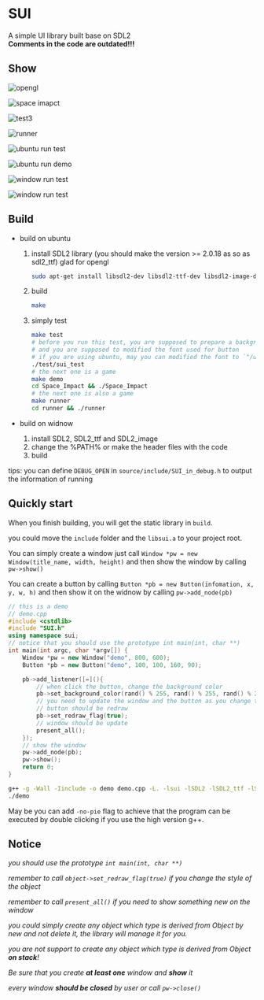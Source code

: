 # SUI

A simple UI library built base on SDL2  
**Comments in the code are outdated!!!**

## Show

![opengl](https://github.com/ChenCgj/image-host/blob/8ee2cc118babdcd242e33925b4015c298db387a5/SUI/opengl1.png)

![space imapct](https://github.com/ChenCgj/image-host/blob/8ee2cc118babdcd242e33925b4015c298db387a5/SUI/space_impact.png)

![test3](https://github.com/ChenCgj/image-host/blob/8ee2cc118babdcd242e33925b4015c298db387a5/SUI/test3.png)

![runner](https://github.com/ChenCgj/image-host/blob/8ee2cc118babdcd242e33925b4015c298db387a5/SUI/runner.png)

![ubuntu run test](https://github.com/ChenCgj/image-host/blob/6e06c64b2c01e11e00b39975513b595e8b644504/SUI/test.gif)

![ubuntu run demo](https://github.com/ChenCgj/image-host/blob/6e06c64b2c01e11e00b39975513b595e8b644504/SUI/demo.gif)

![window run test](https://github.com/ChenCgj/image-host/blob/6e06c64b2c01e11e00b39975513b595e8b644504/SUI/test2.png)

![window run test](https://github.com/ChenCgj/image-host/blob/6e06c64b2c01e11e00b39975513b595e8b644504/SUI/hello%20test.png)

## Build

- build on ubuntu

  1. install SDL2 library (you should make the version >= 2.0.18 as so as sdl2_ttf) glad for opengl

     ```sh
     sudo apt-get install libsdl2-dev libsdl2-ttf-dev libsdl2-image-dev
     ```

  2. build

     ```sh
     make
     ```

  3. simply test

     ```sh
     make test
     # before you run this test, you are supposed to prepare a background.jpg under the `./`
     # and you are supposed to modified the font used for button
     # if you are using ubuntu, may you can modified the font to `"/usr/share/fonts/truetype/ubuntu/UbuntuMono-B.ttf"` in `source/ui/SUI_button.cpp:23:32`
     ./test/sui_test
     # the next one is a game
     make demo
     cd Space_Impact && ./Space_Impact
     # the next one is also a game
     make runner
     cd runner && ./runner
     ```

- build on widnow

  1. install SDL2, SDL2_ttf and SDL2_image
  2. change the %PATH% or make the header files with the code
  3. build

tips: you can define `DEBUG_OPEN` in `source/include/SUI_in_debug.h` to output the information of running

## Quickly start

When you finish building, you will get the static library in `build`.

you could move the `include` folder and the `libsui.a` to your project root.

You can simply create a window just call `Window *pw = new Window(title_name, width, height)` and then show the window by calling `pw->show()`

You can create a button by calling `Button *pb = new Button(infomation, x, y, w, h)` and then show it on the widnow by calling `pw->add_node(pb)`

```cpp
// this is a demo
// demo.cpp
#include <cstdlib>
#include "SUI.h"
using namespace sui;
// notice that you should use the prototype int main(int, char **)
int main(int argc, char *argv[]) {
    Window *pw = new Window("demo", 800, 600);
    Button *pb = new Button("demo", 100, 100, 160, 90);

    pb->add_listener([=](){
        // when click the button, change the background color
        pb->set_background_color(rand() % 255, rand() % 255, rand() % 255, rand() % 255, Element_status::button_normal);
        // you need to update the window and the button as you change the color
        // button should be redraw
        pb->set_redraw_flag(true);
        // window should be update
        present_all();
    });
    // show the window
    pw->add_node(pb);
    pw->show();
    return 0;
}
```

```sh
g++ -g -Wall -Iinclude -o demo demo.cpp -L. -lsui -lSDL2 -lSDL2_ttf -lSDL2_image
./demo
```

May be you can add `-no-pie` flag to achieve that the program can be executed by double clicking if you use the high version g++.

## Notice

*you should use the prototype `int main(int, char **)`*

*remember to call `object->set_redraw_flag(true)` if you change the style of the object*

*remember to call `present_all()` if you need to show something new on the window*

*you could simply create any object which type is derived from Object by new and not delete it, the library will manage it for you.*

*you are not support to create any object which type is derived from Object **on stack**!*

*Be sure that you create **at least one** window and **show** it*

*every window **should be closed** by user or call `pw->close()`*
